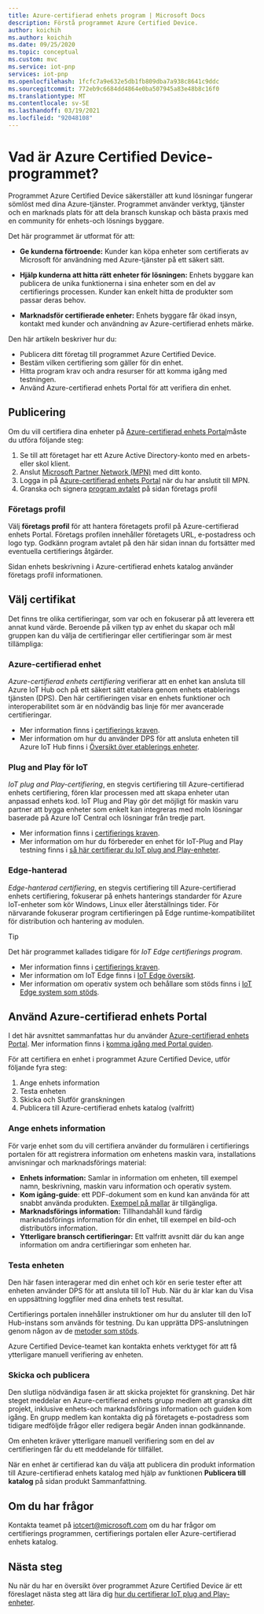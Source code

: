 ```yaml
---
title: Azure-certifierad enhets program | Microsoft Docs
description: Förstå programmet Azure Certified Device.
author: koichih
ms.author: koichih
ms.date: 09/25/2020
ms.topic: conceptual
ms.custom: mvc
ms.service: iot-pnp
services: iot-pnp
ms.openlocfilehash: 1fcfc7a9e632e5db1fb809dba7a938c8641c9ddc
ms.sourcegitcommit: 772eb9c6684dd4864e0ba507945a83e48b8c16f0
ms.translationtype: MT
ms.contentlocale: sv-SE
ms.lasthandoff: 03/19/2021
ms.locfileid: "92048108"
---
```

# <a name="what-is-the-azure-certified-device-program"></a>Vad är Azure Certified Device-programmet?

Programmet Azure Certified Device säkerställer att kund lösningar fungerar sömlöst med dina Azure-tjänster. Programmet använder verktyg, tjänster och en marknads plats för att dela bransch kunskap och bästa praxis med en community för enhets-och lösnings byggare.

Det här programmet är utformat för att:

- **Ge kunderna förtroende:** Kunder kan köpa enheter som certifierats av Microsoft för användning med Azure-tjänster på ett säkert sätt.

- **Hjälp kunderna att hitta rätt enheter för lösningen:** Enhets byggare kan publicera de unika funktionerna i sina enheter som en del av certifierings processen. Kunder kan enkelt hitta de produkter som passar deras behov.

- **Marknadsför certifierade enheter:** Enhets byggare får ökad insyn, kontakt med kunder och användning av Azure-certifierad enhets märke.

Den här artikeln beskriver hur du:

- Publicera ditt företag till programmet Azure Certified Device.
- Bestäm vilken certifiering som gäller för din enhet.
- Hitta program krav och andra resurser för att komma igång med testningen.
- Använd Azure-certifierad enhets Portal för att verifiera din enhet.

## <a name="onboarding"></a>Publicering

Om du vill certifiera dina enheter på [Azure-certifierad enhets Portal](https://aka.ms/acdp)måste du utföra följande steg:

1. Se till att företaget har ett Azure Active Directory-konto med en arbets-eller skol klient.
2. Anslut [Microsoft Partner Network (MPN)](https://partner.microsoft.com/) med ditt konto.
3. Logga in på [Azure-certifierad enhets Portal](https://aka.ms/acdp) när du har anslutit till MPN.
4. Granska och signera [program avtalet](https://aka.ms/acdagreement) på sidan företags profil

### <a name="company-profile"></a>Företags profil

Välj **företags profil** för att hantera företagets profil på Azure-certifierad enhets Portal. Företags profilen innehåller företagets URL, e-postadress och logo typ. Godkänn program avtalet på den här sidan innan du fortsätter med eventuella certifierings åtgärder.

Sidan enhets beskrivning i Azure-certifierad enhets katalog använder företags profil informationen.

## <a name="choose-the-certification"></a>Välj certifikat

Det finns tre olika certifieringar, som var och en fokuserar på att leverera ett annat kund värde. Beroende på vilken typ av enhet du skapar och mål gruppen kan du välja de certifieringar eller certifieringar som är mest tillämpliga:

### <a name="azure-certified-device"></a>Azure-certifierad enhet

_Azure-certifierad enhets certifiering_ verifierar att en enhet kan ansluta till Azure IoT Hub och på ett säkert sätt etablera genom enhets etablerings tjänsten (DPS). Den här certifieringen visar en enhets funktioner och interoperabilitet som är en nödvändig bas linje för mer avancerade certifieringar.

- Mer information finns i [certifierings kraven](https://aka.ms/acdrequirements).
- Mer information om hur du använder DPS för att ansluta enheten till Azure IoT Hub finns i [Översikt över etablerings enheter](../iot-dps/about-iot-dps.md).

### <a name="iot-plug-and-play"></a>Plug and Play för IoT

_IoT plug and Play-certifiering_, en stegvis certifiering till Azure-certifierad enhets certifiering, fören klar processen med att skapa enheter utan anpassad enhets kod. IoT Plug and Play gör det möjligt för maskin varu partner att bygga enheter som enkelt kan integreras med moln lösningar baserade på Azure IoT Central och lösningar från tredje part.

- Mer information finns i [certifierings kraven](https://aka.ms/acdiotpnprequirements).
- Mer information om hur du förbereder en enhet för IoT-Plug and Play testning finns i [så här certifierar du IoT plug and Play-enheter](howto-certify-device.md).

### <a name="edge-managed"></a>Edge-hanterad

_Edge-hanterad certifiering_, en stegvis certifiering till Azure-certifierad enhets certifiering, fokuserar på enhets hanterings standarder för Azure IoT-enheter som kör Windows, Linux eller återställnings tider. För närvarande fokuserar program certifieringen på Edge runtime-kompatibilitet för distribution och hantering av modulen.

> [!TIP]
> Det här programmet kallades tidigare för _IoT Edge certifierings program_.

- Mer information finns i [certifierings kraven](https://aka.ms/acdedgemanagedrequirements).
- Mer information om IoT Edge finns i [IoT Edge översikt](../iot-edge/about-iot-edge.md).
- Mer information om operativ system och behållare som stöds finns i [IoT Edge system som stöds](../iot-edge/support.md).

## <a name="use-the-azure-certified-device-portal"></a>Använd Azure-certifierad enhets Portal

I det här avsnittet sammanfattas hur du använder [Azure-certifierad enhets Portal](https://certify.azure.com). Mer information finns i [komma igång med Portal guiden](https://aka.ms/acdhelp).

För att certifiera en enhet i programmet Azure Certified Device, utför följande fyra steg:

1. Ange enhets information
2. Testa enheten
3. Skicka och Slutför granskningen
4. Publicera till Azure-certifierad enhets katalog (valfritt)

### <a name="provide-device-details"></a>Ange enhets information

För varje enhet som du vill certifiera använder du formulären i certifierings portalen för att registrera information om enhetens maskin vara, installations anvisningar och marknadsförings material:

- **Enhets information:** Samlar in information om enheten, till exempel namn, beskrivning, maskin varu information och operativ system.
- **Kom igång-guide**: ett PDF-dokument som en kund kan använda för att snabbt använda produkten. [Exempel på mallar](https://aka.ms/GSTemplate) är tillgängliga.
- **Marknadsförings information:** Tillhandahåll kund färdig marknadsförings information för din enhet, till exempel en bild-och distributörs information.
- **Ytterligare bransch certifieringar:** Ett valfritt avsnitt där du kan ange information om andra certifieringar som enheten har.

### <a name="test-the-device"></a>Testa enheten

Den här fasen interagerar med din enhet och kör en serie tester efter att enheten använder DPS för att ansluta till IoT Hub. När du är klar kan du Visa en uppsättning loggfiler med dina enhets test resultat.

Certifierings portalen innehåller instruktioner om hur du ansluter till den IoT Hub-instans som används för testning. Du kan upprätta DPS-anslutningen genom någon av de [metoder som stöds](../iot-dps/concepts-service.md#attestation-mechanism).

Azure Certified Device-teamet kan kontakta enhets verktyget för att få ytterligare manuell verifiering av enheten.

### <a name="submit-and-publish"></a>Skicka och publicera

Den slutliga nödvändiga fasen är att skicka projektet för granskning. Det här steget meddelar en Azure-certifierad enhets grupp medlem att granska ditt projekt, inklusive enhets-och marknadsförings information och guiden kom igång. En grupp medlem kan kontakta dig på företagets e-postadress som tidigare medföljde frågor eller redigera begär Anden innan godkännande.

Om enheten kräver ytterligare manuell verifiering som en del av certifieringen får du ett meddelande för tillfället.

När en enhet är certifierad kan du välja att publicera din produkt information till Azure-certifierad enhets katalog med hjälp av funktionen **Publicera till katalog** på sidan produkt Sammanfattning.

## <a name="if-you-have-questions"></a>Om du har frågor

Kontakta teamet på [iotcert@microsoft.com](mailto:iotcert@microsoft.com?subject=Azure%20Certified%20Device%20question) om du har frågor om certifierings programmen, certifierings portalen eller Azure-certifierad enhets katalog.

## <a name="next-steps"></a>Nästa steg

Nu när du har en översikt över programmet Azure Certified Device är ett föreslaget nästa steg att lära dig [hur du certifierar IoT plug and Play-enheter](howto-certify-device.md).